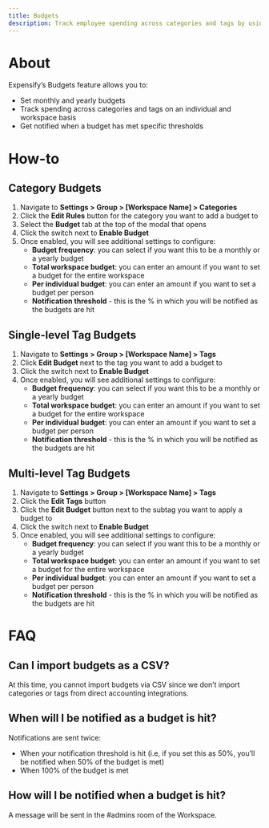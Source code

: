 ```yaml
---
title: Budgets
description: Track employee spending across categories and tags by using Expensify's Budgets feature.
---
```


# About
Expensify’s Budgets feature allows you to:
- Set monthly and yearly budgets
- Track spending across categories and tags on an individual and workspace basis
- Get notified when a budget has met specific thresholds 

# How-to
## Category Budgets
1. Navigate to **Settings > Group > [Workspace Name] > Categories**
2. Click the **Edit Rules** button for the category you want to add a budget to 
3. Select the **Budget** tab at the top of the modal that opens
4. Click the switch next to **Enable Budget** 
5. Once enabled, you will see additional settings to configure: 
   - **Budget frequency**: you can select if you want this to be a monthly or a yearly budget 
   - **Total workspace budget**: you can enter an amount if you want to set a budget for the entire workspace
   - **Per individual budget**: you can enter an amount if you want to set a budget per person 
   - **Notification threshold** - this is the % in which you will be notified as the budgets are hit

## Single-level Tag Budgets
1. Navigate to **Settings  > Group > [Workspace Name] > Tags**
2. Click **Edit Budget** next to the tag you want to add a budget to
3. Click the switch next to **Enable Budget**
4. Once enabled, you will see additional settings to configure:
   - **Budget frequency**: you can select if you want this to be a monthly or a yearly budget 
   - **Total workspace budget**: you can enter an amount if you want to set a budget for the entire workspace
   - **Per individual budget**: you can enter an amount if you want to set a budget per person 
   - **Notification threshold** - this is the % in which you will be notified as the budgets are hit

## Multi-level Tag Budgets
1. Navigate to **Settings > Group > [Workspace Name] >  Tags**
2. Click the **Edit Tags** button
3. Click the **Edit Budget** button next to the subtag you want to apply a budget to
4. Click the switch next to **Enable Budget**
5. Once enabled, you will see additional settings to configure: 
   - **Budget frequency**: you can select if you want this to be a monthly or a yearly budget 
   - **Total workspace budget**: you can enter an amount if you want to set a budget for the entire workspace
   - **Per individual budget**: you can enter an amount if you want to set a budget per person 
   - **Notification threshold** - this is the % in which you will be notified as the budgets are hit

# FAQ
## Can I import budgets as a CSV? 
At this time, you cannot import budgets via CSV since we don’t import categories or tags from direct accounting integrations.

## When will I be notified as a budget is hit?
Notifications are sent twice: 
   - When your notification threshold is hit (i.e, if you set this as 50%, you’ll be notified when 50% of the budget is met)
   - When 100% of the budget is met 

## How will I be notified when a budget is hit?
A message will be sent in the  #admins room of the Workspace.

